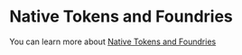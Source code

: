 # Native Tokens and Foundries

You can learn more about [Native Tokens and Foundries](https://wiki.iota.org/shimmer/develop/how-tos/native-token/introduction/)
